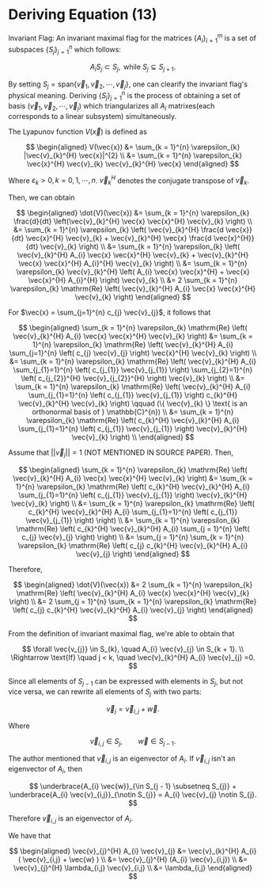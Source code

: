 <!--
 * @Author: CTC 2801320287@qq.com
 * @Date: 2023-07-16 16:27:41
 * @LastEditors: CTC 2801320287@qq.com
 * @LastEditTime: 2023-07-22 00:06:52
 * @Description: 
 * 
 * Copyright (c) 2023 by ${git_name_email}, All Rights Reserved. 
-->
# Deriving Equation (13)

Invariant Flag: An invariant maximal flag for the matrices $\{A_i\}_{i=1}^{m}$ is a set of subspaces $\{ S_{j} \}_{j=1}^{n}$ which follows:

$$
A_{i} S_{j} \subset S_{j}, \text{ while } S_{j} \subsetneq S_{j + 1}.
$$

By setting $S_{j} = \mathrm{span} \{ \vec{v}_{1}, \vec{v}_{2}, \cdots, \vec{v}_{j} \}$, one can clearify the invariant flag's physical meaning. Deriving $\{ S_{j} \}_{j=1}^{n}$ is the process of obtaining a set of basis $(\vec{v}_{1}, \vec{v}_{2}, \cdots, \vec{v}_{j})$ which triangularizes all $A_{i}$ matrixes(each corresponds to a linear subsystem) simultaneously.

The Lyapunov function $V(\vec{x})$ is defined as

$$
\begin{aligned}
    V(\vec{x}) &= \sum_{k = 1}^{n} \varepsilon_{k} |\vec{v}_{k}^{H} \vec{x}|^{2} \\
    &= \sum_{k = 1}^{n} \varepsilon_{k} \vec{x}^{H} \vec{v}_{k} \vec{v}_{k}^{H} \vec{x}
\end{aligned}
$$

Where $\varepsilon_{k}>0,k=0,1,\cdots,n$. $\vec{v}_{k}^{H}$ denotes the conjugate transpose of $\vec{v}_{k}$.

Then, we can obtain

$$
\begin{aligned}
    \dot{V}(\vec{x}) &= \sum_{k = 1}^{n} \varepsilon_{k} \frac{d}{dt} \left(\vec{v}_{k}^{H} \vec{x} \vec{x}^{H} \vec{v}_{k} \right) \\
    &= \sum_{k = 1}^{n} \varepsilon_{k} \left( \vec{v}_{k}^{H} \frac{d \vec{x}}{dt} \vec{x}^{H} \vec{v}_{k} + \vec{v}_{k}^{H} \vec{x} \frac{d \vec{x}^{H}}{dt} \vec{v}_{k} \right) \\
    &= \sum_{k = 1}^{n} \varepsilon_{k} \left( \vec{v}_{k}^{H} A_{i} \vec{x} \vec{x}^{H} \vec{v}_{k} + \vec{v}_{k}^{H} \vec{x} \vec{x}^{H} A_{i}^{H} \vec{v}_{k} \right) \\
    &= \sum_{k = 1}^{n} \varepsilon_{k} \vec{v}_{k}^{H} \left( A_{i} \vec{x} \vec{x}^{H} + \vec{x} \vec{x}^{H} A_{i}^{H} \right) \vec{v}_{k} \\
    &= 2 \sum_{k = 1}^{n} \varepsilon_{k} \mathrm{Re} \left( \vec{v}_{k}^{H} A_{i} \vec{x} \vec{x}^{H} \vec{v}_{k} \right)
\end{aligned}
$$

For $\vec{x} = \sum_{j=1}^{n} c_{j} \vec{v}_{j}$, it follows that

$$
\begin{aligned}
    \sum_{k = 1}^{n} \varepsilon_{k} \mathrm{Re} \left( \vec{v}_{k}^{H} A_{i} \vec{x} \vec{x}^{H} \vec{v}_{k} \right) &= \sum_{k = 1}^{n} \varepsilon_{k} \mathrm{Re} \left( \vec{v}_{k}^{H} A_{i} \sum_{j=1}^{n} \left( c_{j} \vec{v}_{j} \right) \vec{x}^{H} \vec{v}_{k} \right) \\
    &= \sum_{k = 1}^{n} \varepsilon_{k} \mathrm{Re} \left( \vec{v}_{k}^{H} A_{i} \sum_{j_{1}=1}^{n} \left( c_{j_{1}} \vec{v}_{j_{1}} \right) \sum_{j_{2}=1}^{n} \left( c_{j_{2}}^{H} \vec{v}_{j_{2}}^{H} \right) \vec{v}_{k} \right) \\
    &= \sum_{k = 1}^{n} \varepsilon_{k} \mathrm{Re} \left( \vec{v}_{k}^{H} A_{i} \sum_{j_{1}=1}^{n} \left( c_{j_{1}} \vec{v}_{j_{1}} \right) c_{k}^{H} \vec{v}_{k}^{H} \vec{v}_{k} \right) \qquad (\{ \vec{v}_{k} \} \text{ is an orthonormal basis of } \mathbb{C}^{n}) \\
    &= \sum_{k = 1}^{n} \varepsilon_{k} \mathrm{Re} \left( c_{k}^{H} \vec{v}_{k}^{H} A_{i} \sum_{j_{1}=1}^{n} \left( c_{j_{1}} \vec{v}_{j_{1}} \right) \vec{v}_{k}^{H} \vec{v}_{k} \right) \\
\end{aligned}
$$

Assume that $||\vec{v}_{j}||=1$ (NOT MENTIONED IN SOURCE PAPER). Then,

$$
\begin{aligned}
    \sum_{k = 1}^{n} \varepsilon_{k} \mathrm{Re} \left( \vec{v}_{k}^{H} A_{i} \vec{x} \vec{x}^{H} \vec{v}_{k} \right)
    &= \sum_{k = 1}^{n} \varepsilon_{k} \mathrm{Re} \left( c_{k}^{H} \vec{v}_{k}^{H} A_{i} \sum_{j_{1}=1}^{n} \left( c_{j_{1}} \vec{v}_{j_{1}} \right) \vec{v}_{k}^{H} \vec{v}_{k} \right) \\
    &= \sum_{k = 1}^{n} \varepsilon_{k} \mathrm{Re} \left( c_{k}^{H} \vec{v}_{k}^{H} A_{i} \sum_{j_{1}=1}^{n} \left( c_{j_{1}} \vec{v}_{j_{1}} \right) \right) \\
    &= \sum_{k = 1}^{n} \varepsilon_{k} \mathrm{Re} \left( c_{k}^{H} \vec{v}_{k}^{H} A_{i} \sum_{j = 1}^{n} \left( c_{j} \vec{v}_{j} \right) \right) \\
    &= \sum_{j = 1}^{n} \sum_{k = 1}^{n} \varepsilon_{k} \mathrm{Re} \left( c_{j} c_{k}^{H} \vec{v}_{k}^{H} A_{i} \vec{v}_{j} \right)
\end{aligned}
$$

Therefore,

$$
\begin{aligned}
    \dot{V}(\vec{x})
    &= 2 \sum_{k = 1}^{n} \varepsilon_{k} \mathrm{Re} \left( \vec{v}_{k}^{H} A_{i} \vec{x} \vec{x}^{H} \vec{v}_{k} \right) \\
    &= 2 \sum_{j = 1}^{n} \sum_{k = 1}^{n} \varepsilon_{k} \mathrm{Re} \left( c_{j} c_{k}^{H} \vec{v}_{k}^{H} A_{i} \vec{v}_{j} \right)
\end{aligned}
$$

From the definition of invariant maximal flag, we're able to obtain that

$$
\forall \vec{v_{j}} \in S_{k}, \quad A_{i} \vec{v}_{j} \in S_{k + 1}. \\
\Rightarrow \text{If} \quad j < k, \quad \vec{v}_{k}^{H} A_{i} \vec{v}_{j} =0.
$$

Since all elements of $S_{j - 1}$ can be expressed with elements in $S_{j}$, but not vice versa, we can rewrite all elements of $S_{j}$ with two parts:

$$
\vec{v}_{j} = \vec{v}_{i,j} + \vec{w}.
$$

Where

$$
\vec{v}_{i,j} \in S_{j}, \qquad \vec{w} \in S_{j - 1}.
$$

The author mentioned that $\vec{v}_{i,j}$ is an eigenvector of $A_{i}$. If $\vec{v}_{i,j}$ isn't an eigenvector of $A_{i}$, then

$$
\underbrace{A_{i} \vec{w}}_{\in S_{j - 1} \subsetneq S_{j}} + \underbrace{A_{i} \vec{v}_{i,j}}_{\notin S_{j}} = A_{i} \vec{v}_{j} \notin S_{j}.
$$

Therefore $\vec{v}_{i,j}$ is an eigenvector of $A_{i}$.

We have that

$$
\begin{aligned}
    \vec{v}_{j}^{H} A_{i} \vec{v}_{j} &= \vec{v}_{k}^{H} A_{i} ( \vec{v}_{i,j} + \vec{w} ) \\
    &= \vec{v}_{j}^{H} (A_{i} \vec{v}_{i,j}) \\
    &= \vec{v}_{j}^{H} \lambda_{i,j} \vec{v}_{i,j} \\
    &= \lambda_{i,j}
\end{aligned}
$$
